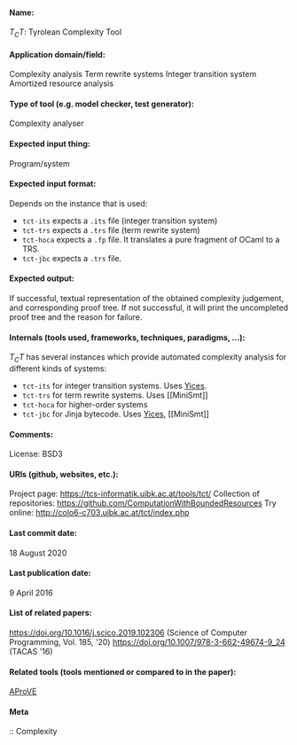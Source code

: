 #### Name:
$T_CT$: Tyrolean Complexity Tool

#### Application domain/field:
Complexity analysis
Term rewrite systems
Integer transition system
Amortized resource analysis

#### Type of tool (e.g. model checker, test generator):
Complexity analyser

#### Expected input thing:
Program/system

#### Expected input format:
Depends on the instance that is used:
- `tct-its` expects a `.its` file (integer transition system)
- `tct-trs` expects a `.trs` file (term rewrite system)
- `tct-hoca` expects a `.fp` file. It translates a pure fragment of OCaml to a TRS.
- `tct-jbc` expects a `.trs` file.

#### Expected output:
If successful, textual representation of the obtained complexity judgement, and corresponding proof tree.
If not successful, it will print the uncompleted proof tree and the reason for failure.

#### Internals (tools used, frameworks, techniques, paradigms, ...):
$T_CT$ has several instances which provide automated complexity analysis for different kinds of systems:
- `tct-its` for integer transition systems. Uses [Yices](Solvers/SMT/Yices.md).
- `tct-trs` for term rewrite systems. Uses [[MiniSmt]]
- `tct-hoca` for higher-order systems
- `tct-jbc` for Jinja bytecode. Uses [Yices](Solvers/SMT/Yices.md), [[MiniSmt]]

#### Comments:
License: BSD3

#### URIs (github, websites, etc.):
Project page: https://tcs-informatik.uibk.ac.at/tools/tct/
Collection of repositories: https://github.com/ComputationWithBoundedResources
Try online: http://colo6-c703.uibk.ac.at/tct/index.php

#### Last commit date:
18 August 2020

#### Last publication date:
9 April 2016

#### List of related papers:
https://doi.org/10.1016/j.scico.2019.102306 (Science of Computer Programming, Vol. 185, '20)
https://doi.org/10.1007/978-3-662-49674-9_24 (TACAS '16)

#### Related tools (tools mentioned or compared to in the paper):
[AProVE](AProVE.md)

#### Meta
:: Complexity